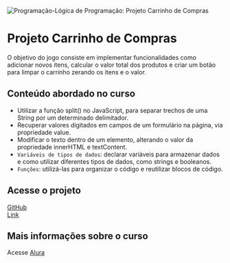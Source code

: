 ![Programação-Lógica de Programação: Projeto Carrinho de Compras](https://github.com/user-attachments/assets/8e5e9a8e-6621-4859-ba59-30c5c944fcf8)

# Projeto Carrinho de Compras
O objetivo do jogo consiste em implementar funcionalidades como adicionar novos itens, calcular o valor total dos produtos e criar um botão para limpar o carrinho zerando os itens e o valor.

## Conteúdo abordado no curso
- Utilizar a função split() no JavaScript, para separar trechos de uma String por um determinado delimitador.
- Recuperar valores digitados em campos de um formulário na página, via propriedade value.
- Modificar o texto dentro de um elemento, alterando o valor da propriedade innerHTML e textContent.
- `Variáveis de tipos de dados`: declarar variáveis para armazenar dados e como utilizar diferentes tipos de dados, como strings e booleanos.
- `Funções`: utilizá-las para organizar o código e reutilizar blocos de código.

## Acesse o projeto 
[GitHub](https://github.com/lillianmartins/carrinho-de-compras)  
[Link](https://carrinho-de-compras-by5v.vercel.app/) 

## Mais informações sobre o curso
Acesse [Alura](https://www.alura.com.br/curso-online-logica-programacao-praticando-desafios)
